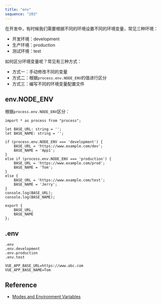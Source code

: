 ```yaml
---
title: "env"
sequence: "203"
---
```


在开发中，有时候我们需要根据不同的环境设置不同的环境变量，常见三种环境：

- 开发环境：development
- 生产环境：production
- 测试环境：test

如何区分环境变量呢？常见有三种方式：

- 方式一：手动修改不同的变量
- 方式二：根据`process.env.NODE_ENV`的值进行区分
- 方式三：编写不同的环境变量配置文件

## env.NODE_ENV

根据`process.env.NODE_ENV`区分：

```text
import * as process from "process";

let BASE_URL: string = '';
let BASE_NAME: string = '';

if (process.env.NODE_ENV === 'development') {
    BASE_URL = 'https://www.example.com/dev';
    BASE_NAME = 'App1';
}
else if (process.env.NODE_ENV === 'production') {
    BASE_URL = 'https://www.example.com/prod';
    BASE_NAME = 'Tom';
}
else {
    BASE_URL = 'https://www.example.com/test';
    BASE_NAME = 'Jerry';
}
console.log(BASE_URL);
console.log(BASE_NAME);

export {
    BASE_URL,
    BASE_NAME
};
```

## .env

```text
.env
.env.development
.env.production
.env.test
```

```text
VUE_APP_BASE_URL=https://www.abc.com
VUE_APP_BASE_NAME=Tom
```

## Reference

- [Modes and Environment Variables](https://cli.vuejs.org/guide/mode-and-env.html)

